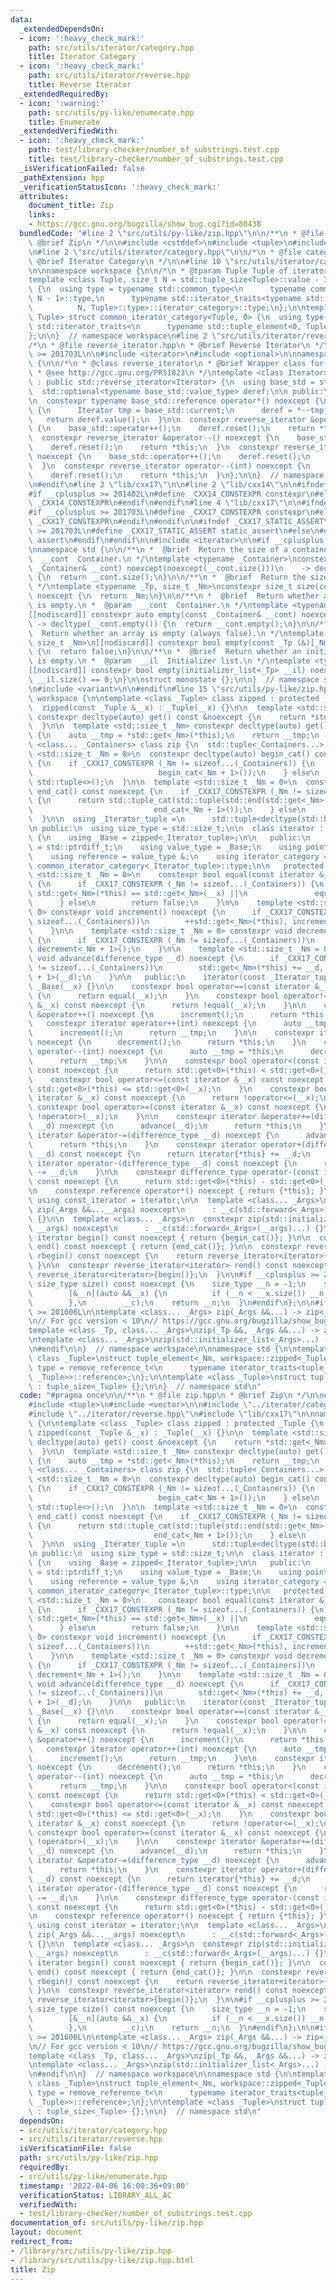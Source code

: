 ```yaml
---
data:
  _extendedDependsOn:
  - icon: ':heavy_check_mark:'
    path: src/utils/iterator/category.hpp
    title: Iterator Category
  - icon: ':heavy_check_mark:'
    path: src/utils/iterator/reverse.hpp
    title: Reverse Iterator
  _extendedRequiredBy:
  - icon: ':warning:'
    path: src/utils/py-like/enumerate.hpp
    title: Enumerate
  _extendedVerifiedWith:
  - icon: ':heavy_check_mark:'
    path: test/library-checker/number_of_substrings.test.cpp
    title: test/library-checker/number_of_substrings.test.cpp
  _isVerificationFailed: false
  _pathExtension: hpp
  _verificationStatusIcon: ':heavy_check_mark:'
  attributes:
    document_title: Zip
    links:
    - https://gcc.gnu.org/bugzilla/show_bug.cgi?id=80438
  bundledCode: "#line 2 \"src/utils/py-like/zip.hpp\"\n\n/**\n * @file zip.hpp\n *\
    \ @brief Zip\n */\n\n#include <cstddef>\n#include <tuple>\n#include <vector>\n\
    \n#line 2 \"src/utils/iterator/category.hpp\"\n\n/*\n * @file category.hpp\n *\
    \ @brief Iterator Category\n */\n\n#line 10 \"src/utils/iterator/category.hpp\"\
    \n\nnamespace workspace {\n\n/*\n * @tparam Tuple Tuple of iterator types\n */\n\
    template <class Tuple, size_t N = std::tuple_size<Tuple>::value - 1>\nstruct common_iterator_category\
    \ {\n  using type = typename std::common_type<\n      typename common_iterator_category<Tuple,\
    \ N - 1>::type,\n      typename std::iterator_traits<typename std::tuple_element<\n\
    \          N, Tuple>::type>::iterator_category>::type;\n};\n\ntemplate <class\
    \ Tuple> struct common_iterator_category<Tuple, 0> {\n  using type = typename\
    \ std::iterator_traits<\n      typename std::tuple_element<0, Tuple>::type>::iterator_category;\n\
    };\n\n}  // namespace workspace\n#line 2 \"src/utils/iterator/reverse.hpp\"\n\n\
    /*\n * @file reverse_iterator.hpp\n * @brief Reverse Iterator\n */\n\n#if __cplusplus\
    \ >= 201703L\n\n#include <iterator>\n#include <optional>\n\nnamespace workspace\
    \ {\n\n/*\n * @class reverse_iterator\n * @brief Wrapper class for `std::reverse_iterator`.\n\
    \ * @see http://gcc.gnu.org/PR51823\n */\ntemplate <class Iterator>\nclass reverse_iterator\
    \ : public std::reverse_iterator<Iterator> {\n  using base_std = std::reverse_iterator<Iterator>;\n\
    \  std::optional<typename base_std::value_type> deref;\n\n public:\n  using base_std::reverse_iterator;\n\
    \n  constexpr typename base_std::reference operator*() noexcept {\n    if (!deref)\
    \ {\n      Iterator tmp = base_std::current;\n      deref = *--tmp;\n    }\n \
    \   return deref.value();\n  }\n\n  constexpr reverse_iterator &operator++() noexcept\
    \ {\n    base_std::operator++();\n    deref.reset();\n    return *this;\n  }\n\
    \  constexpr reverse_iterator &operator--() noexcept {\n    base_std::operator++();\n\
    \    deref.reset();\n    return *this;\n  }\n  constexpr reverse_iterator operator++(int)\
    \ noexcept {\n    base_std::operator++();\n    deref.reset();\n    return *this;\n\
    \  }\n  constexpr reverse_iterator operator--(int) noexcept {\n    base_std::operator++();\n\
    \    deref.reset();\n    return *this;\n  }\n};\n\n}  // namespace workspace\n\
    \n#endif\n#line 2 \"lib/cxx17\"\n\n#line 2 \"lib/cxx14\"\n\n#ifndef _CXX14_CONSTEXPR\n\
    #if __cplusplus >= 201402L\n#define _CXX14_CONSTEXPR constexpr\n#else\n#define\
    \ _CXX14_CONSTEXPR\n#endif\n#endif\n#line 4 \"lib/cxx17\"\n\n#ifndef _CXX17_CONSTEXPR\n\
    #if __cplusplus >= 201703L\n#define _CXX17_CONSTEXPR constexpr\n#else\n#define\
    \ _CXX17_CONSTEXPR\n#endif\n#endif\n\n#ifndef _CXX17_STATIC_ASSERT\n#if __cplusplus\
    \ >= 201703L\n#define _CXX17_STATIC_ASSERT static_assert\n#else\n#define _CXX17_STATIC_ASSERT\
    \ assert\n#endif\n#endif\n\n#include <iterator>\n\n#if __cplusplus < 201703L\n\
    \nnamespace std {\n\n/**\n *  @brief  Return the size of a container.\n *  @param\
    \  __cont  Container.\n */\ntemplate <typename _Container>\nconstexpr auto size(const\
    \ _Container& __cont) noexcept(noexcept(__cont.size()))\n    -> decltype(__cont.size())\
    \ {\n  return __cont.size();\n}\n\n/**\n *  @brief  Return the size of an array.\n\
    \ */\ntemplate <typename _Tp, size_t _Nm>\nconstexpr size_t size(const _Tp (&)[_Nm])\
    \ noexcept {\n  return _Nm;\n}\n\n/**\n *  @brief  Return whether a container\
    \ is empty.\n *  @param  __cont  Container.\n */\ntemplate <typename _Container>\n\
    [[nodiscard]] constexpr auto empty(const _Container& __cont) noexcept(\n    noexcept(__cont.empty()))\
    \ -> decltype(__cont.empty()) {\n  return __cont.empty();\n}\n\n/**\n *  @brief\
    \  Return whether an array is empty (always false).\n */\ntemplate <typename _Tp,\
    \ size_t _Nm>\n[[nodiscard]] constexpr bool empty(const _Tp (&)[_Nm]) noexcept\
    \ {\n  return false;\n}\n\n/**\n *  @brief  Return whether an initializer_list\
    \ is empty.\n *  @param  __il  Initializer list.\n */\ntemplate <typename _Tp>\n\
    [[nodiscard]] constexpr bool empty(initializer_list<_Tp> __il) noexcept {\n  return\
    \ __il.size() == 0;\n}\n\nstruct monostate {};\n\n}  // namespace std\n\n#else\n\
    \n#include <variant>\n\n#endif\n#line 15 \"src/utils/py-like/zip.hpp\"\n\nnamespace\
    \ workspace {\n\ntemplate <class _Tuple> class zipped : protected _Tuple {\n public:\n\
    \  zipped(const _Tuple &__x) : _Tuple(__x) {}\n\n  template <std::size_t _Nm>\
    \ constexpr decltype(auto) get() const &noexcept {\n    return *std::get<_Nm>(*this);\n\
    \  }\n\n  template <std::size_t _Nm> constexpr decltype(auto) get() &&noexcept\
    \ {\n    auto __tmp = *std::get<_Nm>(*this);\n    return __tmp;\n  }\n};\n\ntemplate\
    \ <class... _Containers> class zip {\n  std::tuple<_Containers...> __c;\n\n  template\
    \ <std::size_t _Nm = 0>\n  constexpr decltype(auto) begin_cat() const noexcept\
    \ {\n    if _CXX17_CONSTEXPR (_Nm != sizeof...(_Containers)) {\n      return std::tuple_cat(std::tuple(std::begin(std::get<_Nm>(__c))),\n\
    \                            begin_cat<_Nm + 1>());\n    } else\n      return\
    \ std::tuple<>();\n  }\n\n  template <std::size_t _Nm = 0>\n  constexpr decltype(auto)\
    \ end_cat() const noexcept {\n    if _CXX17_CONSTEXPR (_Nm != sizeof...(_Containers))\
    \ {\n      return std::tuple_cat(std::tuple(std::end(std::get<_Nm>(__c))),\n \
    \                           end_cat<_Nm + 1>());\n    } else\n      return std::tuple<>();\n\
    \  }\n\n  using _Iterator_tuple =\n      std::tuple<decltype(std::begin(std::declval<_Containers>()))...>;\n\
    \n public:\n  using size_type = std::size_t;\n\n  class iterator : public zipped<_Iterator_tuple>\
    \ {\n    using _Base = zipped<_Iterator_tuple>;\n\n   public:\n    using difference_type\
    \ = std::ptrdiff_t;\n    using value_type = _Base;\n    using pointer = void;\n\
    \    using reference = value_type &;\n    using iterator_category =\n        typename\
    \ common_iterator_category<_Iterator_tuple>::type;\n\n   protected:\n    template\
    \ <std::size_t _Nm = 0>\n    constexpr bool equal(const iterator &__x) const noexcept\
    \ {\n      if _CXX17_CONSTEXPR (_Nm != sizeof...(_Containers)) {\n        return\
    \ std::get<_Nm>(*this) == std::get<_Nm>(__x) ||\n               equal<_Nm + 1>(__x);\n\
    \      } else\n        return false;\n    }\n\n    template <std::size_t _Nm =\
    \ 0> constexpr void increment() noexcept {\n      if _CXX17_CONSTEXPR (_Nm !=\
    \ sizeof...(_Containers))\n        ++std::get<_Nm>(*this), increment<_Nm + 1>();\n\
    \    }\n\n    template <std::size_t _Nm = 0> constexpr void decrement() noexcept\
    \ {\n      if _CXX17_CONSTEXPR (_Nm != sizeof...(_Containers))\n        --std::get<_Nm>(*this),\
    \ decrement<_Nm + 1>();\n    }\n\n    template <std::size_t _Nm = 0>\n    constexpr\
    \ void advance(difference_type __d) noexcept {\n      if _CXX17_CONSTEXPR (_Nm\
    \ != sizeof...(_Containers))\n        std::get<_Nm>(*this) += __d, advance<_Nm\
    \ + 1>(__d);\n    }\n\n   public:\n    iterator(const _Iterator_tuple &__x) :\
    \ _Base(__x) {}\n\n    constexpr bool operator==(const iterator &__x) const noexcept\
    \ {\n      return equal(__x);\n    }\n    constexpr bool operator!=(const iterator\
    \ &__x) const noexcept {\n      return !equal(__x);\n    }\n\n    constexpr iterator\
    \ &operator++() noexcept {\n      increment();\n      return *this;\n    }\n \
    \   constexpr iterator operator++(int) noexcept {\n      auto __tmp = *this;\n\
    \      increment();\n      return __tmp;\n    }\n\n    constexpr iterator &operator--()\
    \ noexcept {\n      decrement();\n      return *this;\n    }\n    constexpr iterator\
    \ operator--(int) noexcept {\n      auto __tmp = *this;\n      decrement();\n\
    \      return __tmp;\n    }\n\n    constexpr bool operator<(const iterator &__x)\
    \ const noexcept {\n      return std::get<0>(*this) < std::get<0>(__x);\n    }\n\
    \    constexpr bool operator<=(const iterator &__x) const noexcept {\n      return\
    \ std::get<0>(*this) <= std::get<0>(__x);\n    }\n    constexpr bool operator>(const\
    \ iterator &__x) const noexcept {\n      return !operator<=(__x);\n    }\n   \
    \ constexpr bool operator>=(const iterator &__x) const noexcept {\n      return\
    \ !operator>(__x);\n    }\n\n    constexpr iterator &operator+=(difference_type\
    \ __d) noexcept {\n      advance(__d);\n      return *this;\n    }\n    constexpr\
    \ iterator &operator-=(difference_type __d) noexcept {\n      advance(-__d);\n\
    \      return *this;\n    }\n    constexpr iterator operator+(difference_type\
    \ __d) const noexcept {\n      return iterator{*this} += __d;\n    }\n    constexpr\
    \ iterator operator-(difference_type __d) const noexcept {\n      return iterator{*this}\
    \ -= __d;\n    }\n\n    constexpr difference_type operator-(const iterator &__x)\
    \ const noexcept {\n      return std::get<0>(*this) - std::get<0>(__x);\n    }\n\
    \n    constexpr reference operator*() noexcept { return {*this}; }\n  };\n\n \
    \ using const_iterator = iterator;\n\n  template <class... _Args>\n  constexpr\
    \ zip(_Args &&...__args) noexcept\n      : __c(std::forward<_Args>(__args)...)\
    \ {}\n\n  template <class... _Args>\n  constexpr zip(std::initializer_list<_Args>...\
    \ __args) noexcept\n      : __c(std::forward<_Args>(__args)...) {}\n\n  constexpr\
    \ iterator begin() const noexcept { return {begin_cat()}; }\n\n  constexpr iterator\
    \ end() const noexcept { return {end_cat()}; }\n\n  constexpr reverse_iterator<iterator>\
    \ rbegin() const noexcept {\n    return reverse_iterator<iterator>{end()};\n \
    \ }\n\n  constexpr reverse_iterator<iterator> rend() const noexcept {\n    return\
    \ reverse_iterator<iterator>{begin()};\n  }\n\n#if __cplusplus >= 201703L\n  constexpr\
    \ size_type size() const noexcept {\n    size_type __n = -1;\n    std::apply(\n\
    \        [&__n](auto &&__x) {\n          if (__n < __x.size()) __n = __x.size();\n\
    \        },\n        __c);\n    return __n;\n  }\n#endif\n};\n\n#if __cpp_deduction_guides\
    \ >= 201606L\n\ntemplate <class... _Args> zip(_Args &&...) -> zip<_Args...>;\n\
    \n// For gcc version < 10\n// https://gcc.gnu.org/bugzilla/show_bug.cgi?id=80438\n\
    template <class _Tp, class... _Args>\nzip(_Tp &&, _Args &&...) -> zip<_Tp, _Args...>;\n\
    \ntemplate <class... _Args>\nzip(std::initializer_list<_Args>...) -> zip<std::initializer_list<_Args>...>;\n\
    \n#endif\n\n}  // namespace workspace\n\nnamespace std {\n\ntemplate <size_t _Nm,\
    \ class _Tuple>\nstruct tuple_element<_Nm, workspace::zipped<_Tuple>> {\n  using\
    \ type = remove_reference_t<\n      typename iterator_traits<tuple_element_t<_Nm,\
    \ _Tuple>>::reference>;\n};\n\ntemplate <class _Tuple>\nstruct tuple_size<workspace::zipped<_Tuple>>\
    \ : tuple_size<_Tuple> {};\n\n}  // namespace std\n"
  code: "#pragma once\n\n/**\n * @file zip.hpp\n * @brief Zip\n */\n\n#include <cstddef>\n\
    #include <tuple>\n#include <vector>\n\n#include \"../iterator/category.hpp\"\n\
    #include \"../iterator/reverse.hpp\"\n#include \"lib/cxx17\"\n\nnamespace workspace\
    \ {\n\ntemplate <class _Tuple> class zipped : protected _Tuple {\n public:\n \
    \ zipped(const _Tuple &__x) : _Tuple(__x) {}\n\n  template <std::size_t _Nm> constexpr\
    \ decltype(auto) get() const &noexcept {\n    return *std::get<_Nm>(*this);\n\
    \  }\n\n  template <std::size_t _Nm> constexpr decltype(auto) get() &&noexcept\
    \ {\n    auto __tmp = *std::get<_Nm>(*this);\n    return __tmp;\n  }\n};\n\ntemplate\
    \ <class... _Containers> class zip {\n  std::tuple<_Containers...> __c;\n\n  template\
    \ <std::size_t _Nm = 0>\n  constexpr decltype(auto) begin_cat() const noexcept\
    \ {\n    if _CXX17_CONSTEXPR (_Nm != sizeof...(_Containers)) {\n      return std::tuple_cat(std::tuple(std::begin(std::get<_Nm>(__c))),\n\
    \                            begin_cat<_Nm + 1>());\n    } else\n      return\
    \ std::tuple<>();\n  }\n\n  template <std::size_t _Nm = 0>\n  constexpr decltype(auto)\
    \ end_cat() const noexcept {\n    if _CXX17_CONSTEXPR (_Nm != sizeof...(_Containers))\
    \ {\n      return std::tuple_cat(std::tuple(std::end(std::get<_Nm>(__c))),\n \
    \                           end_cat<_Nm + 1>());\n    } else\n      return std::tuple<>();\n\
    \  }\n\n  using _Iterator_tuple =\n      std::tuple<decltype(std::begin(std::declval<_Containers>()))...>;\n\
    \n public:\n  using size_type = std::size_t;\n\n  class iterator : public zipped<_Iterator_tuple>\
    \ {\n    using _Base = zipped<_Iterator_tuple>;\n\n   public:\n    using difference_type\
    \ = std::ptrdiff_t;\n    using value_type = _Base;\n    using pointer = void;\n\
    \    using reference = value_type &;\n    using iterator_category =\n        typename\
    \ common_iterator_category<_Iterator_tuple>::type;\n\n   protected:\n    template\
    \ <std::size_t _Nm = 0>\n    constexpr bool equal(const iterator &__x) const noexcept\
    \ {\n      if _CXX17_CONSTEXPR (_Nm != sizeof...(_Containers)) {\n        return\
    \ std::get<_Nm>(*this) == std::get<_Nm>(__x) ||\n               equal<_Nm + 1>(__x);\n\
    \      } else\n        return false;\n    }\n\n    template <std::size_t _Nm =\
    \ 0> constexpr void increment() noexcept {\n      if _CXX17_CONSTEXPR (_Nm !=\
    \ sizeof...(_Containers))\n        ++std::get<_Nm>(*this), increment<_Nm + 1>();\n\
    \    }\n\n    template <std::size_t _Nm = 0> constexpr void decrement() noexcept\
    \ {\n      if _CXX17_CONSTEXPR (_Nm != sizeof...(_Containers))\n        --std::get<_Nm>(*this),\
    \ decrement<_Nm + 1>();\n    }\n\n    template <std::size_t _Nm = 0>\n    constexpr\
    \ void advance(difference_type __d) noexcept {\n      if _CXX17_CONSTEXPR (_Nm\
    \ != sizeof...(_Containers))\n        std::get<_Nm>(*this) += __d, advance<_Nm\
    \ + 1>(__d);\n    }\n\n   public:\n    iterator(const _Iterator_tuple &__x) :\
    \ _Base(__x) {}\n\n    constexpr bool operator==(const iterator &__x) const noexcept\
    \ {\n      return equal(__x);\n    }\n    constexpr bool operator!=(const iterator\
    \ &__x) const noexcept {\n      return !equal(__x);\n    }\n\n    constexpr iterator\
    \ &operator++() noexcept {\n      increment();\n      return *this;\n    }\n \
    \   constexpr iterator operator++(int) noexcept {\n      auto __tmp = *this;\n\
    \      increment();\n      return __tmp;\n    }\n\n    constexpr iterator &operator--()\
    \ noexcept {\n      decrement();\n      return *this;\n    }\n    constexpr iterator\
    \ operator--(int) noexcept {\n      auto __tmp = *this;\n      decrement();\n\
    \      return __tmp;\n    }\n\n    constexpr bool operator<(const iterator &__x)\
    \ const noexcept {\n      return std::get<0>(*this) < std::get<0>(__x);\n    }\n\
    \    constexpr bool operator<=(const iterator &__x) const noexcept {\n      return\
    \ std::get<0>(*this) <= std::get<0>(__x);\n    }\n    constexpr bool operator>(const\
    \ iterator &__x) const noexcept {\n      return !operator<=(__x);\n    }\n   \
    \ constexpr bool operator>=(const iterator &__x) const noexcept {\n      return\
    \ !operator>(__x);\n    }\n\n    constexpr iterator &operator+=(difference_type\
    \ __d) noexcept {\n      advance(__d);\n      return *this;\n    }\n    constexpr\
    \ iterator &operator-=(difference_type __d) noexcept {\n      advance(-__d);\n\
    \      return *this;\n    }\n    constexpr iterator operator+(difference_type\
    \ __d) const noexcept {\n      return iterator{*this} += __d;\n    }\n    constexpr\
    \ iterator operator-(difference_type __d) const noexcept {\n      return iterator{*this}\
    \ -= __d;\n    }\n\n    constexpr difference_type operator-(const iterator &__x)\
    \ const noexcept {\n      return std::get<0>(*this) - std::get<0>(__x);\n    }\n\
    \n    constexpr reference operator*() noexcept { return {*this}; }\n  };\n\n \
    \ using const_iterator = iterator;\n\n  template <class... _Args>\n  constexpr\
    \ zip(_Args &&...__args) noexcept\n      : __c(std::forward<_Args>(__args)...)\
    \ {}\n\n  template <class... _Args>\n  constexpr zip(std::initializer_list<_Args>...\
    \ __args) noexcept\n      : __c(std::forward<_Args>(__args)...) {}\n\n  constexpr\
    \ iterator begin() const noexcept { return {begin_cat()}; }\n\n  constexpr iterator\
    \ end() const noexcept { return {end_cat()}; }\n\n  constexpr reverse_iterator<iterator>\
    \ rbegin() const noexcept {\n    return reverse_iterator<iterator>{end()};\n \
    \ }\n\n  constexpr reverse_iterator<iterator> rend() const noexcept {\n    return\
    \ reverse_iterator<iterator>{begin()};\n  }\n\n#if __cplusplus >= 201703L\n  constexpr\
    \ size_type size() const noexcept {\n    size_type __n = -1;\n    std::apply(\n\
    \        [&__n](auto &&__x) {\n          if (__n < __x.size()) __n = __x.size();\n\
    \        },\n        __c);\n    return __n;\n  }\n#endif\n};\n\n#if __cpp_deduction_guides\
    \ >= 201606L\n\ntemplate <class... _Args> zip(_Args &&...) -> zip<_Args...>;\n\
    \n// For gcc version < 10\n// https://gcc.gnu.org/bugzilla/show_bug.cgi?id=80438\n\
    template <class _Tp, class... _Args>\nzip(_Tp &&, _Args &&...) -> zip<_Tp, _Args...>;\n\
    \ntemplate <class... _Args>\nzip(std::initializer_list<_Args>...) -> zip<std::initializer_list<_Args>...>;\n\
    \n#endif\n\n}  // namespace workspace\n\nnamespace std {\n\ntemplate <size_t _Nm,\
    \ class _Tuple>\nstruct tuple_element<_Nm, workspace::zipped<_Tuple>> {\n  using\
    \ type = remove_reference_t<\n      typename iterator_traits<tuple_element_t<_Nm,\
    \ _Tuple>>::reference>;\n};\n\ntemplate <class _Tuple>\nstruct tuple_size<workspace::zipped<_Tuple>>\
    \ : tuple_size<_Tuple> {};\n\n}  // namespace std\n"
  dependsOn:
  - src/utils/iterator/category.hpp
  - src/utils/iterator/reverse.hpp
  isVerificationFile: false
  path: src/utils/py-like/zip.hpp
  requiredBy:
  - src/utils/py-like/enumerate.hpp
  timestamp: '2022-04-06 16:00:36+09:00'
  verificationStatus: LIBRARY_ALL_AC
  verifiedWith:
  - test/library-checker/number_of_substrings.test.cpp
documentation_of: src/utils/py-like/zip.hpp
layout: document
redirect_from:
- /library/src/utils/py-like/zip.hpp
- /library/src/utils/py-like/zip.hpp.html
title: Zip
---
```

